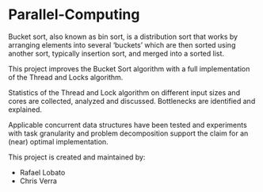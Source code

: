 # Parallel-Computing
Bucket sort, also known as bin sort, is a distribution sort that works by arranging elements into several ‘buckets’ which are then sorted using another sort, typically insertion sort, and merged into a sorted list.

This project improves the Bucket Sort algorithm with a full implementation of the Thread and Locks algorithm.

Statistics of the Thread and Lock algorithm on different input sizes and cores are collected, analyzed and discussed. Bottlenecks are identified and explained.

Applicable concurrent data structures have been tested and experiments with task granularity and problem decomposition support the claim for an (near) optimal implementation.

This project is created and maintained by:

- Rafael Lobato
- Chris Verra
